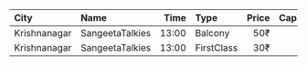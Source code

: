 | City         | Name            |  Time | Type       | Price | Capacity | Booked |
| :----------- | :-------------- | ----: | :--------- | ----: | -------: | -----: |
| Krishnanagar | SangeetaTalkies | 13:00 | Balcony    |   50₹ |      231 |    165 |
| Krishnanagar | SangeetaTalkies | 13:00 | FirstClass |   30₹ |      513 |    454 |